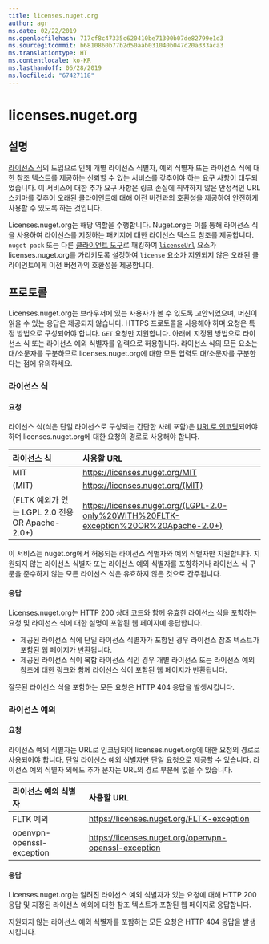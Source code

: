 ```yaml
---
title: licenses.nuget.org
author: agr
ms.date: 02/22/2019
ms.openlocfilehash: 717cf8c47335c620410be71300b07de82799e1d3
ms.sourcegitcommit: b6810860b77b2d50aab031040b047c20a333aca3
ms.translationtype: HT
ms.contentlocale: ko-KR
ms.lasthandoff: 06/28/2019
ms.locfileid: "67427118"
---
```

# <a name="licensesnugetorg"></a>licenses.nuget.org

## <a name="rationale"></a>설명

[라이선스 식](../reference/nuspec.md#license)의 도입으로 인해 개별 라이선스 식별자, 예외 식별자 또는 라이선스 식에 대한 참조 텍스트를 제공하는 신뢰할 수 있는 서비스를 갖추어야 하는 요구 사항이 대두되었습니다.
이 서비스에 대한 추가 요구 사항은 링크 손실에 취약하지 않은 안정적인 URL 스키마를 갖추어 오래된 클라이언트에 대해 이전 버전과의 호환성을 제공하여 안전하게 사용할 수 있도록 하는 것입니다.

Licenses.nuget.org는 해당 역할을 수행합니다. Nuget.org는 이를 통해 라이선스 식을 사용하여 라이선스를 지정하는 패키지에 대한 라이선스 텍스트 참조를 제공합니다. `nuget pack` 또는 다른 [클라이언트 도구](../install-nuget-client-tools.md)로 패킹하여 [`licenseUrl`](../reference/nuspec.md#licenseurl) 요소가 licenses.nuget.org를 가리키도록 설정하여 `license` 요소가 지원되지 않은 오래된 클라이언트에게 이전 버전과의 호환성을 제공합니다.

## <a name="protocol"></a>프로토콜

Licenses.nuget.org는 브라우저에 있는 사용자가 볼 수 있도록 고안되었으며, 머신이 읽을 수 있는 응답은 제공되지 않습니다.
HTTPS 프로토콜을 사용해야 하며 요청은 특정 방법으로 구성되어야 합니다. `GET` 요청만 지원합니다.
아래에 지정된 방법으로 라이선스 식 또는 라이선스 예외 식별자를 입력으로 허용합니다. 라이선스 식의 모든 요소는 대/소문자를 구분하므로 licenses.nuget.org에 대한 모든 입력도 대/소문자를 구분한다는 점에 유의하세요.

### <a name="license-expressions"></a>라이선스 식

#### <a name="request"></a>요청

라이선스 식(식은 단일 라이선스로 구성되는 간단한 사례 포함)은 [URL로 인코딩](https://tools.ietf.org/html/rfc3986#section-2.1)되어야 하며 licenses.nuget.org에 대한 요청의 경로로 사용해야 합니다.

| 라이선스 식 | 사용할 URL |
|:---|:---|
| MIT                                                | <https://licenses.nuget.org/MIT> |
| (MIT)                                              | <https://licenses.nuget.org/(MIT)> |
| (FLTK 예외가 있는 LGPL 2.0 전용 OR Apache-2.0+) | <https://licenses.nuget.org/(LGPL-2.0-only%20WITH%20FLTK-exception%20OR%20Apache-2.0+)> |

이 서비스는 nuget.org에서 허용되는 라이선스 식별자와 예외 식별자만 지원합니다. 지원되지 않는 라이선스 식별자 또는 라이선스 예외 식별자를 포함하거나 라이선스 식 구문을 준수하지 않는 모든 라이선스 식은 유효하지 않은 것으로 간주됩니다.

#### <a name="response"></a>응답

Licenses.nuget.org는 HTTP 200 상태 코드와 함께 유효한 라이선스 식을 포함하는 요청 및 라이선스 식에 대한 설명이 포함된 웹 페이지에 응답합니다.

* 제공된 라이선스 식에 단일 라이선스 식별자가 포함된 경우 라이선스 참조 텍스트가 포함된 웹 페이지가 반환됩니다.
* 제공된 라이선스 식이 복합 라이선스 식인 경우 개별 라이선스 또는 라이선스 예외 참조에 대한 링크와 함께 라이선스 식이 포함된 웹 페이지가 반환됩니다.

잘못된 라이선스 식을 포함하는 모든 요청은 HTTP 404 응답을 발생시킵니다.

### <a name="license-exceptions"></a>라이선스 예외

#### <a name="request"></a>요청

라이선스 예외 식별자는 URL로 인코딩되어 licenses.nuget.org에 대한 요청의 경로로 사용되어야 합니다. 단일 라이선스 예외 식별자만 단일 요청으로 제공할 수 있습니다. 라이선스 예외 식별자 외에도 추가 문자는 URL의 경로 부분에 없을 수 있습니다.

| 라이선스 예외 식별자 | 사용할 URL |
|:---|:---|
|FLTK 예외            | <https://licenses.nuget.org/FLTK-exception> |
|openvpn-openssl-exception | <https://licenses.nuget.org/openvpn-openssl-exception> |

#### <a name="response"></a>응답

Licenses.nuget.org는 알려진 라이선스 예외 식별자가 있는 요청에 대해 HTTP 200 응답 및 지정된 라이선스 예외에 대한 참조 텍스트가 포함된 웹 페이지로 응답합니다.

지원되지 않는 라이선스 예외 식별자를 포함하는 모든 요청은 HTTP 404 응답을 발생시킵니다.